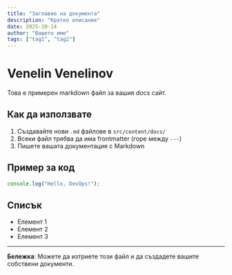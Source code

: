 ```yaml
---
title: "Заглавие на документа"
description: "Кратко описание"
date: 2025-10-14
author: "Вашето име"
tags: ["tag1", "tag2"]
---
```


# Venelin Venelinov


Това е примерен markdown файл за вашия docs сайт.

## Как да използвате

1. Създавайте нови `.md` файлове в `src/content/docs/`
2. Всеки файл трябва да има frontmatter (горе между `---`)
3. Пишете вашата документация с Markdown

## Пример за код

```javascript
console.log("Hello, DevOps!");
```

## Списък

- Елемент 1
- Елемент 2
- Елемент 3

---

**Бележка**: Можете да изтриете този файл и да създадете вашите собствени документи.

